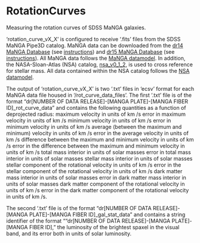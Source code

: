 # RotationCurves
Measuring the rotation curves of SDSS MaNGA galaxies.

‘rotation_curve_vX_X’ is configured to receive ‘.fits’ files from the SDSS MaNGA Pipe3D catalog. MaNGA data can be downloaded from the [dr14 MaNGA Database]( https://dr14.sdss.org/sas/dr14/manga/spectro/pipe3d/v2_1_2/2.1.2/) (see [instructions]( http://www.sdss.org/dr14/manga/manga-data/data-access/)) and [dr15 MaNGA Database]( https://dr15.sdss.org/sas/dr15/manga/spectro/pipe3d/v2_4_3/2.4.3/) (see [instructions]( http://www.sdss.org/dr15/manga/manga-data/data-access/)). All MaNGA data follows the [MaNGA datamodel](https://data.sdss.org/datamodel/files/MANGA_PIPE3D/MANGADRP_VER/PIPE3D_VER/PLATE/manga.Pipe3D.cube.html). In addition, the NASA-Sloan-Atlas (NSA) catalog, [nsa_v0_1_2](http://sdss.physics.nyu.edu/mblanton/v0/nsa_v0_1_2.fits), is used to cross reference for stellar mass. All data contained within the NSA catalog follows the [NSA datamodel](https://data.sdss.org/datamodel/files/ATLAS_DATA/ATLAS_MAJOR_VERSION/nsa.html).

The output of ‘rotation_curve_vX_X’ is two ‘.txt’ files in ‘ecsv’ format for each MaNGA data file housed in ‘/rot_curve_data_files’. 
The first ‘.txt’ file is of the format “dr[NUMBER OF DATA RELEASE]-[MANGA PLATE]-[MANGA FIBER ID]_rot_curve_data” and contains the following quantities as a function of deprojected radius:
maximum velocity in units of km /s
error in maximum velocity in units of km /s
minimum velocity in units of km /s
error in minimum velocity in units of km /s
average (between the maximum and minimum) velocity in units of km /s
error in the average velocity in units of km /s
difference between the maximum and minimum velocity in units of km /s
error in the difference between the maximum and minimum velocity in units of km /s
total mass interior in units of solar masses
error in total mass interior in units of solar masses
stellar mass interior in units of solar masses
stellar component of the rotational velocity in units of km /s
error in the stellar component of the rotational velocity in units of km /s
dark matter mass interior in units of solar masses
error in dark matter mass interior in units of solar masses
dark matter component of the rotational velocity in units of km /s
error in the dark matter component of the rotational velocity in units of km /s.

The second ‘.txt’ file is of the format “dr[NUMBER OF DATA RELEASE]-[MANGA PLATE]-[MANGA FIBER ID]_gal_stat_data” and contains a string identifier of the format ““dr[NUMBER OF DATA RELEASE]-[MANGA PLATE]-[MANGA FIBER ID],” the luminosity of the brightest spaxel in the visual band, and its error both in units of solar luminosity.
